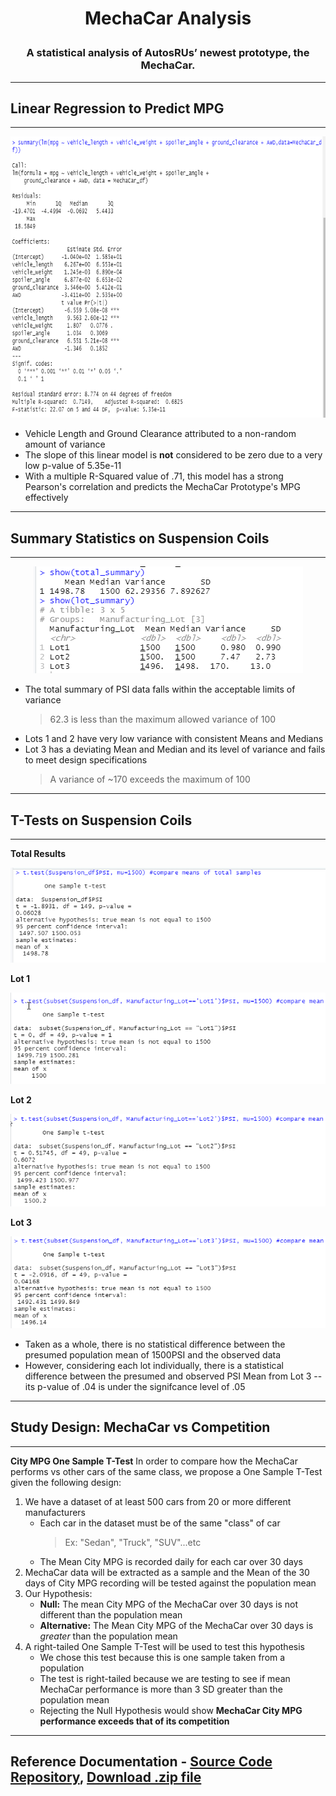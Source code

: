 # **<p align="center">MechaCar Analysis</p>**

### **<p align="center">A statistical analysis of AutosRUs’ newest prototype, the MechaCar.</p>**

---
## Linear Regression to Predict MPG
---

<p align="center">
   <img width="700" height="450" src="https://github.com/Jamesrx33/MechaCar_Statistical_Analysis/blob/main/Resources/Images/Linear%20Regression%20Summary.png?raw=true">
</p>

* Vehicle Length and Ground Clearance attributed to a non-random amount of variance
* The slope of this linear model is **not** considered to be zero due to a very low p-value of 5.35e-11
* With a multiple R-Squared value of .71, this model has a strong Pearson's correlation and predicts the MechaCar Prototype's MPG effectively

---
## Summary Statistics on Suspension Coils
---

<p align="center">
<img src="https://github.com/Jamesrx33/MechaCar_Statistical_Analysis/blob/main/Resources/Images/PSI_Summary_Stats.png?raw=true">
</p>

* The total summary of PSI data falls within the acceptable limits of variance
  > 62.3 is less than the maximum allowed variance of 100
* Lots 1 and 2 have very low variance with consistent Means and Medians
* Lot 3 has a deviating Mean and Median and its level of variance and fails to meet design specifications
  > A variance of ~170 exceeds the maximum of 100

---
## T-Tests on Suspension Coils
---

**Total Results**

<p align="center">
<img src="https://github.com/Jamesrx33/MechaCar_Statistical_Analysis/blob/main/Resources/Images/Total_t-test.png?raw=true">
</p>

**Lot 1**

<p align="center">
<img src="https://github.com/Jamesrx33/MechaCar_Statistical_Analysis/blob/main/Resources/Images/Lot1_t-test.png?raw=true">
</p>

**Lot 2**

<p align="center">
<img src="https://github.com/Jamesrx33/MechaCar_Statistical_Analysis/blob/main/Resources/Images/Lot2_t-test.png?raw=true">
</p>

**Lot 3**

<p align="center">
<img src="https://github.com/Jamesrx33/MechaCar_Statistical_Analysis/blob/main/Resources/Images/Lot3_t-test.png?raw=true">
</p>

* Taken as a whole, there is no statistical difference between the presumed population mean of 1500PSI and the observed data
* However, considering each lot individually, there is a statistical difference between the presumed and observed PSI Mean from Lot 3 -- its p-value of .04 is under the signifcance level of .05

---
## Study Design: MechaCar vs Competition
---

**City MPG One Sample T-Test**
In order to compare how the MechaCar performs vs other cars of the same class, we propose a One Sample T-Test given the following design:

1. We have a dataset of at least 500 cars from 20 or more different manufacturers
   * Each car in the dataset must be of the same "class" of car
     > Ex: "Sedan", "Truck", "SUV"...etc
   * The Mean City MPG is recorded daily for each car over 30 days
2. MechaCar data will be extracted as a sample and the Mean of the 30 days of City MPG recording will be tested against the population mean
3. Our Hypothesis:
   * **Null:** The mean City MPG of the MechaCar over 30 days is not different than the population mean
   * **Alternative:** The Mean City MPG of the MechaCar over 30 days is *greater* than the population mean
4. A right-tailed One Sample T-Test will be used to test this hypothesis
   * We chose this test because this is one sample taken from a population
   * The test is right-tailed because we are testing to see if mean MechaCar performance is more than 3 SD greater than the population mean
   * Rejecting the Null Hypothesis would show **MechaCar City MPG performance exceeds that of its competition**

---

## Reference Documentation - [Source Code Repository](https://github.com/Jamesrx33/Pewlett-Hackard-Analysis), [Download .zip file](https://github.com/Jamesrx33/Pewlett-Hackard-Analysis/archive/refs/heads/main.zip)
